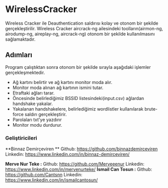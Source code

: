 # WirelessCracker
  
  Wireless Cracker ile Deauthentication saldırısı kolay ve otonom bir şekilde gerçekleştirilir. Wireless Cracker aircrack-ng ailesindeki toolların(airmon-ng, airodump-ng, aireplay-ng, aircrack-ng) otonom bir şekilde kullanılmasını sağlamaktadır. 


## Adımları
  
  Program çalıştıktan sonra otonom bir şekilde sırayla aşağıdaki işlemler gerçekleşmektedir.
  
  * Ağ kartını belirtir ve ağ kartını monitor moda alır.
  * Monitor moda alınan ağ kartının ismini tutar.
  * Etraftaki ağları tarar.
  * Öncesinde belirlediğimiz BSSID listesindeki(input.csv) ağlardan handshake yakalar.
  * Yakalanan handshakelere, belirlediğimiz wordlistler kullanılarak brute-force saldırı gerçekleştirir.
  * Parolaları txt'ye yazdırır
  * Monitor modu durdurur.

### Geliştiricileri

**Binnaz Demirçeviren ** 
  Github: https://github.com/binnazdemirceviren
  Linkedin: https://www.linkedin.com/in/binnaz-demirceviren/

**Merve Nur Teke :** 
  Github: https://github.com/Merveeenur
  Linkedin: https://www.linkedin.com/in/mervenurteke/
**İsmail Can Tosun :** 
  Github: https://github.com/Cantsnn 
  Linkedin: https://www.linkedin.com/in/ismailcantosun/


  
  
  
